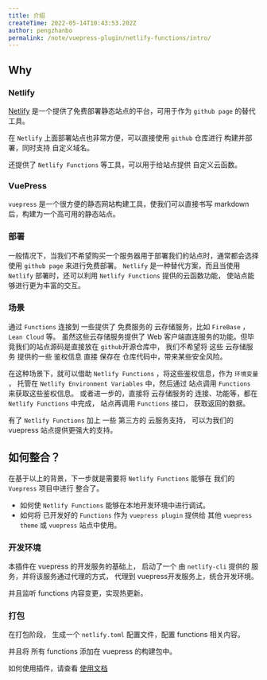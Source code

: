 ```yaml
---
title: 介绍
createTime: 2022-05-14T10:43:53.202Z
author: pengzhanbo
permalink: /note/vuepress-plugin/netlify-functions/intro/
---
```


## Why

### Netlify

[Netlify](https://www.netlify.com/) 是一个提供了免费部署静态站点的平台，可用于作为 `github page` 的替代工具。

在 `Netlify` 上面部署站点也非常方便，可以直接使用 `github` 仓库进行 构建并部署，同时支持 自定义域名。

还提供了 `Netlify Functions` 等工具，可以用于给站点提供 自定义云函数。

### VuePress

`vuepress` 是一个很方便的静态网站构建工具，使我们可以直接书写 markdown后，构建为一个高可用的静态站点。

### 部署

一般情况下，当我们不希望购买一个服务器用于部署我们的站点时，通常都会选择使用 `github page` 来进行免费部署。
`Netlify` 是一种替代方案，而且当使用 `Netlify` 部署时，还可以利用 `Netlify Functions` 提供的云函数功能，
使站点能够进行更为丰富的交互。

### 场景

通过 `Functions` 连接到 一些提供了 免费服务的 云存储服务，比如 `FireBase` ，`Lean Cloud` 等。
虽然这些云存储服务提供了 Web 客户端直连服务的功能。但毕竟我们的站点源码是直接放在 `github`开源仓库中，
我们不希望将 这些 云存储服务 提供的一些 鉴权信息 直接 保存在 仓库代码中，带来某些安全风险。

在这种场景下，就可以借助 `Netlify Functions` ，将这些鉴权信息，作为 `环境变量` ，
托管在 `Netlify Environment Variables` 中，然后通过 站点调用 `Functions` 来获取这些鉴权信息。
或者进一步的，直接将 云存储服务的 连接、功能等，都在 `Netlify Functions` 中完成， 
站点再调用 `Functions` 接口， 获取返回的数据。

有了 `Netlify Functions` 加上 一些 第三方的 云服务支持， 可以为我们的 vuepress 站点提供更强大的支持。


## 如何整合？

在基于以上的背景，下一步就是需要将 `Netlify Functions` 能够在 我们的 `Vuepress` 项目中进行 整合了。

- 如何使 `Netlify Functions` 能够在本地开发环境中进行调试。
- 如何将 已开发好的 `Functions` 作为 `vuepress plugin` 提供给 其他 `vuepress theme` 或 `vuepress` 站点中使用。

### 开发环境

本插件在 vuepress 的开发服务的基础上， 启动了一个 由 `netlify-cli` 提供的 服务，并将该服务通过代理的方式，
代理到 vuepress开发服务上，统合开发环境。

并且监听 functions 内容变更，实现热更新。

### 打包

在打包阶段， 生成一个 `netlify.toml` 配置文件，配置 functions 相关内容。

并且将 所有 functions 添加在 vuepress 的构建包中。

如何使用插件，请查看 [使用文档](/note/vuepress-plugin/netlify-functions/usage/)
